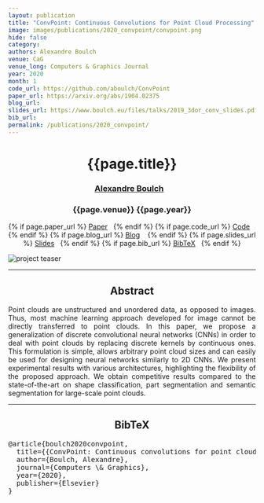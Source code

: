 ```yaml
---
layout: publication
title: "ConvPoint: Continuous Convolutions for Point Cloud Processing"
image: images/publications/2020_convpoint/convpoint.png
hide: false
category:
authors: Alexandre Boulch
venue: CaG
venue_long: Computers & Graphics Journal
year: 2020
month: 1
code_url: https://github.com/aboulch/ConvPoint
paper_url: https://arxiv.org/abs/1904.02375
blog_url:
slides_url: https://www.boulch.eu/files/talks/2019_3dor_conv_slides.pdf
bib_url:
permalink: /publications/2020_convpoint/
---
```


<h1 align="center"> {{page.title}} </h1>
<!-- Simple call of authors -->
<!-- <h3 align="center"> {{page.authors}} </h3> -->
<!-- Alternatively you can add links to author pages -->
<h3 align="center">
<a href="https://www.boulch.eu/">Alexandre Boulch</a> &nbsp;&nbsp;
</h3>


<h3 align="center"> {{page.venue}} {{page.year}} </h3>

<div align="center">
  <p>
    {% if page.paper_url %}
    <a href="{{ page.paper_url }}"><i class="far fa-file-pdf"></i> Paper</a>&nbsp;&nbsp;
    {% endif %}
    {% if page.code_url %}
    <a href="{{ page.code_url }}"><i class="fab fa-github"></i> Code</a> &nbsp;&nbsp;
    {% endif %}
    {% if page.blog_url %}
    <a href="{{ page.blog_url }}"><i class="fab fa-blogger"></i> Blog</a> &nbsp;&nbsp;
    {% endif %}
    {% if page.slides_url %}
    <a href="{{ page.slides_url }}"><i class="far fa-file-pdf"></i> Slides</a>&nbsp;&nbsp;
    {% endif %}
    {% if page.bib_url %}
    <a href="{{ page.bib_url}}"><i class="far fa-file-alt"></i> BibTeX</a>&nbsp;&nbsp;
    {% endif %}
  </p>
</div>

<div class="publication-teaser">
    <img src="../../{{ page.image }}" alt="project teaser"/>
</div>


<hr>

<h2  align="center"> Abstract</h2>

<p align="justify">
Point clouds are unstructured and unordered data, as opposed to images. Thus, most machine learning approach developed for image cannot be directly transferred to point clouds. In this paper, we propose a generalization of discrete convolutional neural networks (CNNs) in order to deal with point clouds by replacing discrete kernels by continuous ones. This formulation is simple, allows arbitrary point cloud sizes and can easily be used for designing neural networks similarly to 2D CNNs. We present experimental results with various architectures, highlighting the flexibility of the proposed approach. We obtain competitive results compared to the state-of-the-art on shape classification, part segmentation and semantic segmentation for large-scale point clouds.</p>


<hr>


<h2  align="center">BibTeX</h2>
<left>
  <pre class="bibtex-box">
@article{boulch2020convpoint,
  title={{ConvPoint: Continuous convolutions for point cloud processing}},
  author={Boulch, Alexandre},
  journal={Computers \& Graphics},
  year={2020},
  publisher={Elsevier}
}</pre>
</left>

<br>
